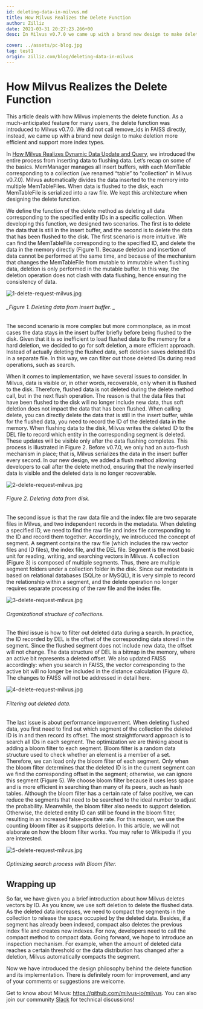```yaml
---
id: deleting-data-in-milvus.md
title: How Milvus Realizes the Delete Function
author: Zilliz
date: 2021-03-31 20:27:23.266+00
desc: In Milvus v0.7.0 we came up with a brand new design to make deletion more efficient and support more index types.

cover: ../assets/pc-blog.jpg
tag: test1
origin: zilliz.com/blog/deleting-data-in-milvus
---
```


# How Milvus Realizes the Delete Function

This article deals with how Milvus implements the delete function. As a much-anticipated feature for many users, the delete function was introduced to Milvus v0.7.0. We did not call remove_ids in FAISS directly, instead, we came up with a brand new design to make deletion more efficient and support more index types.

In [How Milvus Realizes Dynamic Data Update and Query](https://medium.com/unstructured-data-service/how-milvus-implements-dynamic-data-update-and-query-d15e04a85e7d?source=friends_link&sk=cc38bee61bc194f30324ed17e86886f3), we introduced the entire process from inserting data to flushing data. Let’s recap on some of the basics. MemManager manages all insert buffers, with each MemTable corresponding to a collection (we renamed “table” to “collection” in Milvus v0.7.0). Milvus automatically divides the data inserted to the memory into multiple MemTableFiles. When data is flushed to the disk, each MemTableFile is serialized into a raw file. We kept this architecture when designing the delete function.

We define the function of the delete method as deleting all data corresponding to the specified entity IDs in a specific collection. When developing this function, we designed two scenarios. The first is to delete the data that is still in the insert buffer, and the second is to delete the data that has been flushed to the disk. The first scenario is more intuitive. We can find the MemTableFile corresponding to the specified ID, and delete the data in the memory directly (Figure 1). Because deletion and insertion of data cannot be performed at the same time, and because of the mechanism that changes the MemTableFile from mutable to immutable when flushing data, deletion is only performed in the mutable buffer. In this way, the deletion operation does not clash with data flushing, hence ensuring the consistency of data.

![1-delete-request-milvus.jpg](https://zilliz-cms.s3.us-west-2.amazonaws.com/1_delete_request_milvus_fa1e7941da.jpg)

###### _Figure 1. Deleting data from insert buffer. _

The second scenario is more complex but more commonplace, as in most cases the data stays in the insert buffer briefly before being flushed to the disk. Given that it is so inefficient to load flushed data to the memory for a hard deletion, we decided to go for soft deletion, a more efficient approach. Instead of actually deleting the flushed data, soft deletion saves deleted IDs in a separate file. In this way, we can filter out those deleted IDs during read operations, such as search.

When it comes to implementation, we have several issues to consider. In Milvus, data is visible or, in other words, recoverable, only when it is flushed to the disk. Therefore, flushed data is not deleted during the delete method call, but in the next flush operation. The reason is that the data files that have been flushed to the disk will no longer include new data, thus soft deletion does not impact the data that has been flushed. When calling delete, you can directly delete the data that is still in the insert buffer, while for the flushed data, you need to record the ID of the deleted data in the memory. When flushing data to the disk, Milvus writes the deleted ID to the DEL file to record which entity in the corresponding segment is deleted. These updates will be visible only after the data flushing completes. This process is illustrated in Figure 2. Before v0.7.0, we only had an auto-flush mechanism in place; that is, Milvus serializes the data in the insert buffer every second. In our new design, we added a flush method allowing developers to call after the delete method, ensuring that the newly inserted data is visible and the deleted data is no longer recoverable.

![2-delete-request-milvus.jpg](https://zilliz-cms.s3.us-west-2.amazonaws.com/2_delete_request_milvus_c7fc97ef07.jpg)

###### _Figure 2. Deleting data from disk._

The second issue is that the raw data file and the index file are two separate files in Milvus, and two independent records in the metadata. When deleting a specified ID, we need to find the raw file and index file corresponding to the ID and record them together. Accordingly, we introduced the concept of segment. A segment contains the raw file (which includes the raw vector files and ID files), the index file, and the DEL file. Segment is the most basic unit for reading, writing, and searching vectors in Milvus. A collection (Figure 3) is composed of multiple segments. Thus, there are multiple segment folders under a collection folder in the disk. Since our metadata is based on relational databases (SQLite or MySQL), it is very simple to record the relationship within a segment, and the delete operation no longer requires separate processing of the raw file and the index file.

![3-delete-request-milvus.jpg](https://zilliz-cms.s3.us-west-2.amazonaws.com/3_delete_request_milvus_ee40340279.jpg)

###### _Organizational structure of collections._

The third issue is how to filter out deleted data during a search. In practice, the ID recorded by DEL is the offset of the corresponding data stored in the segment. Since the flushed segment does not include new data, the offset will not change. The data structure of DEL is a bitmap in the memory, where an active bit represents a deleted offset. We also updated FAISS accordingly: when you search in FAISS, the vector corresponding to the active bit will no longer be included in the distance calculation (Figure 4). The changes to FAISS will not be addressed in detail here.

![4-delete-request-milvus.jpg](https://zilliz-cms.s3.us-west-2.amazonaws.com/4_delete_request_milvus_f5a29e25df.jpg)

###### _Filtering out deleted data._

The last issue is about performance improvement. When deleting flushed data, you first need to find out which segment of the collection the deleted ID is in and then record its offset. The most straightforward approach is to search all IDs in each segment. The optimization we are thinking about is adding a bloom filter to each segment. Bloom filter is a random data structure used to check whether an element is a member of a set. Therefore, we can load only the bloom filter of each segment. Only when the bloom filter determines that the deleted ID is in the current segment can we find the corresponding offset in the segment; otherwise, we can ignore this segment (Figure 5). We choose bloom filter because it uses less space and is more efficient in searching than many of its peers, such as hash tables. Although the bloom filter has a certain rate of false positive, we can reduce the segments that need to be searched to the ideal number to adjust the probability. Meanwhile, the bloom filter also needs to support deletion. Otherwise, the deleted entity ID can still be found in the bloom filter, resulting in an increased false-positive rate. For this reason, we use the counting bloom filter as it supports deletion. In this article, we will not elaborate on how the bloom filter works. You may refer to Wikipedia if you are interested.

![5-delete-request-milvus.jpg](https://zilliz-cms.s3.us-west-2.amazonaws.com/5_delete_request_milvus_bd26633b55.jpg)

###### _Optimizing search process with Bloom filter._

## Wrapping up

So far, we have given you a brief introduction about how Milvus deletes vectors by ID. As you know, we use soft deletion to delete the flushed data. As the deleted data increases, we need to compact the segments in the collection to release the space occupied by the deleted data. Besides, if a segment has already been indexed, compact also deletes the previous index file and creates new indexes. For now, developers need to call the compact method to compact data. Going forward, we hope to introduce an inspection mechanism. For example, when the amount of deleted data reaches a certain threshold or the data distribution has changed after a deletion, Milvus automatically compacts the segment.

Now we have introduced the design philosophy behind the delete function and its implementation. There is definitely room for improvement, and any of your comments or suggestions are welcome.

Get to know about Milvus: https://github.com/milvus-io/milvus. You can also join our community [Slack](https://milvusio.slack.com/join/shared_invite/zt-e0u4qu3k-bI2GDNys3ZqX1YCJ9OM~GQ#/) for technical discussions!
